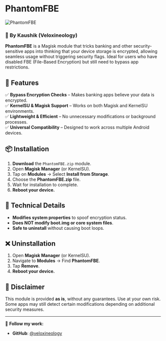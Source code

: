 # PhantomFBE

![PhantomFBE](https://img.shields.io/badge/Magisk-Module-blue?style=flat-square)

### 🚀 **By Kaushik (Veloxineology)**  

**PhantomFBE** is a Magisk module that tricks banking and other security-sensitive apps into thinking that your device storage is encrypted, allowing seamless usage without triggering security flags. Ideal for users who have disabled FBE (File-Based Encryption) but still need to bypass app restrictions.

## 🎯 Features
✅ **Bypass Encryption Checks** – Makes banking apps believe your data is encrypted.  
✅ **KernelSU & Magisk Support** – Works on both Magisk and KernelSU environments.  
✅ **Lightweight & Efficient** – No unnecessary modifications or background processes.  
✅ **Universal Compatibility** – Designed to work across multiple Android devices.  

## 📦 Installation
1. **Download** the `PhantomFBE.zip` module.
2. Open **Magisk Manager** (or KernelSU).
3. Tap on **Modules** → Select **Install from Storage**.
4. Choose the **PhantomFBE.zip** file.
5. Wait for installation to complete.
6. **Reboot your device.**

## 🔧 Technical Details
- **Modifies system properties** to spoof encryption status.
- **Does NOT modify boot.img or core system files**.
- **Safe to uninstall** without causing boot loops.

## ❌ Uninstallation
1. Open **Magisk Manager** (or KernelSU).
2. Navigate to **Modules** → Find **PhantomFBE**.
3. Tap **Remove**.
4. **Reboot your device.**

## 📝 Disclaimer
This module is provided **as is**, without any guarantees. Use at your own risk. Some apps may still detect certain modifications depending on additional security measures.

---
🔗 **Follow my work:**  
- **GitHub**: [@veloxineology](https://github.com/veloxineology)
